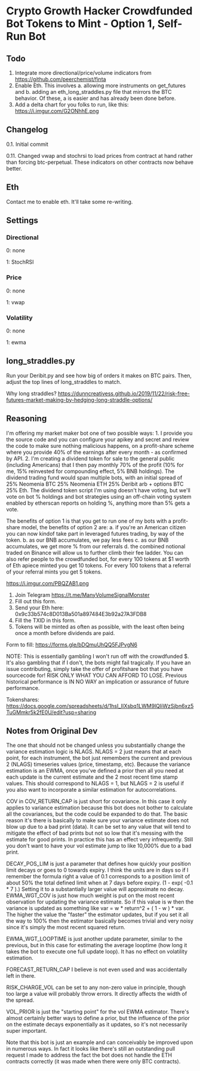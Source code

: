 # Crypto Growth Hacker Crowdfunded Bot Tokens to Mint - Option 1, Self-Run Bot

## Todo

1. Integrate more directional/price/volume indicators from https://github.com/peerchemist/finta
2. Enable Eth. This involves a. allowing more instruments on get_futures and b. adding an eth_long_straddles.py file that mirrors the BTC behavior. Of these, a is easier and has already been done before.
3. Add a delta chart for you folks to run, like this: https://i.imgur.com/G2ONhhE.png

## Changelog

0.1. Initial commit

0.11. Changed vwap and stochrsi to load prices from contract at hand rather than forcing btc-perpetual. These indicators on other contracts now behave better.

## Eth

Contact me to enable eth. It'll take some re-writing.

## Settings

### Directional
0: none

1: StochRSI

### Price

0: none

1: vwap

### Volatility
0: none

1: ewma

## long_straddles.py


Run your Deribit.py and see how big of orders it makes on BTC pairs. Then, adjust the top lines of long_straddles to match.


Why long straddles? https://dunncreativess.github.io/2019/11/22/risk-free-futures-market-making-by-hedging-long-straddle-options/

## Reasoning

I'm offering my market maker bot one of two possible ways: 1. I provide you the source code and you can configure your apikey and secret and review the code to make sure nothing malicious happens, on a profit-share scheme where you provide 40% of the earnings after every month - as confirmed by API. 2. I'm creating a dividend token for sale to the general public (including Americans) that I then pay monthly 70% of the profit (10% for me, 15% reinvested for compounding effect, 5% BNB holdings). The dividend trading fund would span multiple bots, with an initial spread of 25% Neomenia BTC 25% Neomenia ETH 25% Deribit arb + options BTC 25% Eth. The dividend token script I'm using doesn't have voting, but we'll vote on bot % holdings and bot strategies using an off-chain voting system enabled by etherscan reports on holding %, anything more than 5% gets a vote.


The benefits of option 1 is that you get to run one of my bots with a profit-share model, the benefits of option 2 are: a. if you're an American citizen you can now kindof take part in leveraged futures trading, by way of the token. b. as our BNB accumulates, we pay less fees c. as our BNB accumulates, we get more % from our referrals d. the combined notional traded on Binance will allow us to further climb their fee ladder. You can also refer people to the crowdfunded bot, for every 100 tokens at $1 worth of Eth apiece minted you get 10 tokens. For every 100 tokens that a referral of your referral mints you get 5 tokens.


https://i.imgur.com/PBQZAB1.png


1. Join Telegram https://t.me/ManyVolumeSignalMonster
2. Fill out this form.
3. Send your Eth here: 0x9c33b574c8D013Ba501a897484E3b92a27A3FDB8
4. Fill the TXID in this form.
5. Tokens will be minted as often as possible, with the least often being once a month before dividends are paid.


Form to fill: https://forms.gle/bDQmuUhQQ5FJPvgN6


NOTE: This is essentially gambling I won't run off with the crowdfunded $. It's also gambling that if I don't, the bots might fail tragically. If you have an issue contributing, simply take the offer of profitshare bot that you have sourcecode for! RISK ONLY WHAT YOU CAN AFFORD TO LOSE. Previous historical performance is IN NO WAY an implication or assurance of future performance.


Tokenshares: https://docs.google.com/spreadsheets/d/1hsI_IIXsbq1LWM9lQIiWzSjbn6xz5TuGMmkr5k2fE0U/edit?usp=sharing

## Notes from Original Dev

The one that should not be changed unless you substantially change the variance estimation logic is NLAGS. NLAGS = 2 just means that at each point, for each instrument, the bot just remembers the current and previous 2 (NLAGS) timeseries values (price, timestamp, etc). Because the variance estimation is an EWMA, once you've defined a prior then all you need at each update is the current estimate and the 2 most recent time stamp values. This should correspond to NLAGS = 1, but NLAGS = 2 is useful if you also want to incorporate a similar estimation for autocorrelations.



COV in COV_RETURN_CAP is just short for covariance. In this case it only applies to variance estimation because this bot does not bother to calculate all the covariances, but the code could be expanded to do that. The basic reason it's there is basically to make sure your variance estimate does not blow up due to a bad print (data). It can be set to any value that will tend to mitigate the effect of bad prints but not so low that it's messing with the estimate for good prints. In practice this has an effect very infrequently. Still you don't want to have your vol estimate jump to like 10,000% due to a bad print.



DECAY_POS_LIM is just a parameter that defines how quickly your position limit decays or goes to 0 towards expiry. I think the units are in days so if I remember the formula right a value of 0.1 corresponds to a position limit of about 50% the total defined limit when at 7 days before expiry. (1 - exp( -0.1 * 7 ).) Setting it to a substantially larger value will approximate no decay.
EWMA_WGT_COV is just how much weight is put on the most recent observation for updating the variance estimate. So if this value is w then the variance is updated as something like var = w * return^2 + ( 1 - w ) * var. The higher the value the "faster" the estimator updates, but if you set it all the way to 100% then the estimator basically becomes trivial and very noisy since it's simply the most recent squared return.



EWMA_WGT_LOOPTIME is just another update parameter, similar to the previous, but in this case for estimating the average looptime (how long it takes the bot to execute one full update loop). It has no effect on volatility estimation.

FORECAST_RETURN_CAP I believe is not even used and was accidentally left in there.



RISK_CHARGE_VOL can be set to any non-zero value in principle, though too large a value will probably throw errors. It directly affects the width of the spread.



VOL_PRIOR is just the "starting point" for the vol EWMA estimator. There's almost certainly better ways to define a prior, but the influence of the prior on the estimate decays exponentially as it updates, so it's not necessarily super important.



Note that this bot is just an example and can conceivably be improved upon in numerous ways. In fact it looks like there's still an outstanding pull request I made to address the fact the bot does not handle the ETH contracts correctly (it was made when there were only BTC contracts).
